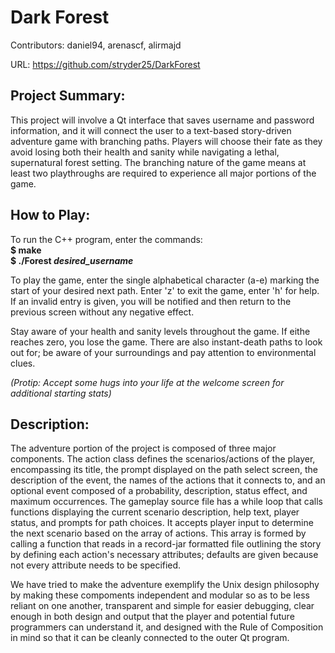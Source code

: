 Dark Forest
===========

Contributors: daniel94, arenascf, alirmajd

URL: https://github.com/stryder25/DarkForest

Project Summary:
----------------

This project will involve a Qt interface that saves username and password information, and it will connect the user to a text-based story-driven adventure game with branching paths. Players will choose their fate as they avoid losing both their health and sanity while navigating a lethal, supernatural forest setting. The branching nature of the game means at least two playthroughs are required to experience all major portions of the game.

How to Play:
------------

To run the C++ program, enter the commands:   
__$ make   
$ ./Forest *desired_username*__

To play the game, enter the single alphabetical character (a-e) marking the start of your desired next path. Enter 'z' to exit the game, enter 'h' for help. If an invalid entry is given, you will be notified and then return to the previous screen without any negative effect. 

Stay aware of your health and sanity levels throughout the game. If eithe reaches zero, you lose the game. There are also instant-death paths to look out for; be aware of your surroundings and pay attention to environmental clues. 

*(Protip: Accept some hugs into your life at the welcome screen for additional starting stats)*

Description:
-----------

The adventure portion of the project is composed of three major components. The action class defines the scenarios/actions of the player, encompassing its title, the prompt displayed on the path select screen, the description of the event, the names of the actions that it connects to, and an optional event composed of a probability, description, status effect, and maximum occurrences. The gameplay source file has a while loop that calls functions displaying the current scenario description, help text, player status, and prompts for path choices. It accepts player input to determine the next scenario based on the array of actions. This array is formed by calling a function that reads in a record-jar formatted file outlining the story by defining each action's necessary attributes; defaults are given because not every attribute needs to be specified.
 
We have tried to make the adventure exemplify the Unix design philosophy by making these compoments independent and modular so as to be less reliant on one another, transparent and simple for easier debugging, clear enough in both design and output that the player and potential future programmers can understand it, and designed with the Rule of Composition in mind so that it can be cleanly connected to the outer Qt program.  
